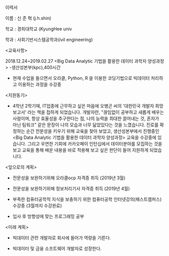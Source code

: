  이력서

이름 : 신 준 혁 (j.h.shin)

학교 : 경희대학교 (KyungHee univ

학과 : 사회기반시스템공학과(ivil engineering)

<교육사항>

2018.12.24~2019.02.27
 <Big Data Analytic 기법을 활용한 데이터 과학자 양성과정> -생산성본부(kpc),400시간 
- 현재 수업을 들으면서 오라클, Python, R 을 이용한 코딩기법으로 빅데이터 처리하고 이용하는 과정을 수강중


<지원동기>
- 4학년 2학기때, IT업종에 근무하고 싶은 마음에 오병곤 씨의 '대한민국 개발자 희망보고서' 라는 책을 접하게 되었습니다.
개발자란, "끊임없이 공부하고 새롭게 배우는 사람이며, 항상 효율성을 추구한다는 점, 나의 능력을 최대한 끌어내는 것, 혼자가 아닌 팀워크"
같은 문장이 나의 모습과 너무 닮았있다는 것을 느꼈습니다. 진로를 확정하는 순간 전문성을 키우기 위해 교육을 찾아 보았고, 
생산성본부에서 진행중인 <Big Data Analytic 기법을 활용한 데이터 과학자 양성과정> 교육을 수강중에 있습니다.
그리고 우연한 기회에 카카오페이 인턴십에서 데이터분야를 모집하는 것을 보고 교육을 통해 배운 내용을 바로 적용해 보고 싶은 판단이 들어
지원하게 되었습니다.


<앞으로의 계획>

- 전문성을 보완하기위해 오라클ocp 자격증 취득 (2019년 3월)

- 전문성을 보완하기위해 정보처리기사 자격증 취득 (2019년 4월)

- 부족한 컴퓨터공학적 지식을 보충하기 위한 컴퓨터공학 인터넷강의(패스트캠퍼스) 수강중 (3월까지 수강완료)

- 입사 후 방향성에 맞는 프로그래밍 공부

<미래 계획>

- 빅데이터 관련 개발자로 회사에 들어가 역량을 기른다.

- 빅데이터 및 금융 소프트웨어 개발자로 성장한다.
